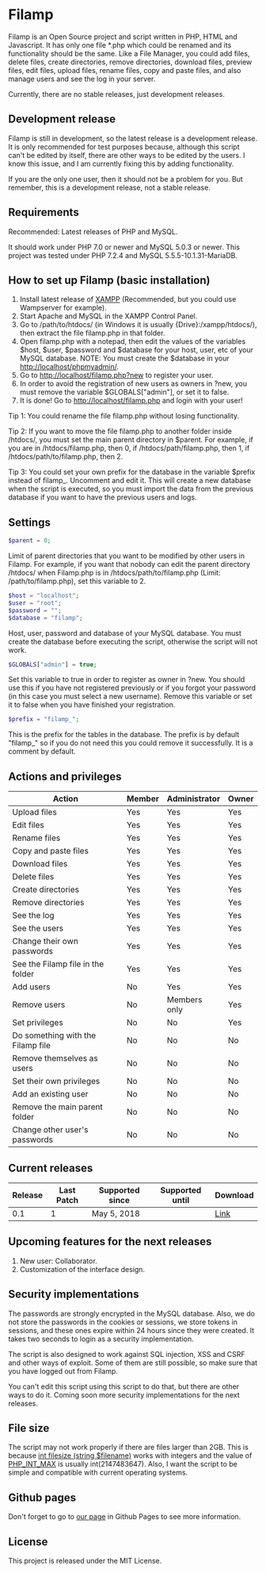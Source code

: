 # Filamp

Filamp is an Open Source project and script written in PHP, HTML and Javascript. It has only one file \*.php which could be renamed and its functionality should be the same. Like a File Manager, you could add files, delete files, create directories, remove directories, download files, preview files, edit files, upload files, rename files, copy and paste files, and also manage users and see the log in your server.

Currently, there are no stable releases, just development releases.

## Development release

Filamp is still in development, so the latest release is a development release. It is only recommended for test purposes because, although this script can't be edited by itself, there are other ways to be edited by the users. I know this issue, and I am currently fixing this by adding functionality.

If you are the only one user, then it should not be a problem for you. But remember, this is a development release, not a stable release.

## Requirements

Recommended: Latest releases of PHP and MySQL.

It should work under PHP 7.0 or newer and MySQL 5.0.3 or newer. This project was tested under PHP 7.2.4 and MySQL 5.5.5-10.1.31-MariaDB.

## How to set up Filamp (basic installation)

1. Install latest release of [XAMPP](https://www.apachefriends.org/download.html) (Recommended, but you could use Wampserver for example).
2. Start Apache and MySQL in the XAMPP Control Panel.
3. Go to /path/to/htdocs/ (in Windows it is usually {Drive}:/xampp/htdocs/), then extract the file filamp.php in that folder.
4. Open filamp.php with a notepad, then edit the values of the variables $host, $user, $password and $database for your host, user, etc of your MySQL database. NOTE: You must create the $database in your [http://localhost/phpmyadmin/](http://localhost/phpmyadmin/).
5. Go to [http://localhost/filamp.php?new](http://localhost/filamp.php?new) to register your user.
6. In order to avoid the registration of new users as owners in ?new, you must remove the variable $GLOBALS["admin"], or set it to false.
7. It is done! Go to [http://localhost/filamp.php](http://localhost/filamp.php) and login with your user!

Tip 1: You could rename the file filamp.php without losing functionality.

Tip 2: If you want to move the file filamp.php to another folder inside /htdocs/, you must set the main parent directory in $parent. For example, if you are in /htdocs/filamp.php, then 0, if /htdocs/path/filamp.php, then 1, if /htdocs/path/to/filamp.php, then 2.

Tip 3: You could set your own prefix for the database in the variable $prefix instead of filamp_. Uncomment and edit it. This will create a new database when the script is executed, so you must import the data from the previous database if you want to have the previous users and logs.

## Settings

```php
$parent = 0;
```
Limit of parent directories that you want to be modified by other users in Filamp. For example, if you want that nobody can edit the parent directory /htdocs/ when Filamp.php is in /htdocs/path/to/filamp.php (Limit: /path/to/filamp.php), set this variable to 2.

```php
$host = "localhost";
$user = "root";
$password = "";
$database = "filamp";
```

Host, user, password and database of your MySQL database. You must create the database before executing the script, otherwise the script will not work.

```php
$GLOBALS["admin"] = true;
```

Set this variable to true in order to register as owner in ?new. You should use this if you have not registered previously or if you forgot your password (in this case you must select a new username). Remove this variable or set it to false when you have finished your registration.

```php
$prefix = "filamp_";
```

This is the prefix for the tables in the database. The prefix is by default "filamp_" so if you do not need this you could remove it successfully. It is a comment by default.

## Actions and privileges

Action|Member|Administrator|Owner
---|---|---|---
Upload files|Yes|Yes|Yes
Edit files|Yes|Yes|Yes
Rename files|Yes|Yes|Yes
Copy and paste files|Yes|Yes|Yes
Download files|Yes|Yes|Yes
Delete files|Yes|Yes|Yes
Create directories|Yes|Yes|Yes
Remove directories|Yes|Yes|Yes
See the log|Yes|Yes|Yes
See the users|Yes|Yes|Yes
Change their own passwords|Yes|Yes|Yes
See the Filamp file in the folder|Yes|Yes|Yes
Add users|No|Yes|Yes
Remove users|No|Members only|Yes
Set privileges|No|No|Yes
Do something with the Filamp file|No|No|No
Remove themselves as users|No|No|No
Set their own privileges|No|No|No
Add an existing user|No|No|No
Remove the main parent folder|No|No|No
Change other user's passwords|No|No|No

## Current releases

Release|Last Patch|Supported since|Supported until|Download
---|---|---|---|---
0.1|1|May 5, 2018||[Link](https://github.com/Edison2ST/Filamp/archive/v0.1.1.zip)

## Upcoming features for the next releases

1. New user: Collaborator.
2. Customization of the interface design.

## Security implementations

The passwords are strongly encrypted in the MySQL database. Also, we do not store the passwords in the cookies or sessions, we store tokens in sessions, and these ones expire within 24 hours since they were created. It takes two seconds to login as a security implementation.

The script is also designed to work against SQL injection, XSS and CSRF and other ways of exploit. Some of them are still possible, so make sure that you have logged out from Filamp.

You can't edit this script using this script to do that, but there are other ways to do it. Coming soon more security implementations for the next releases.

## File size

The script may not work properly if there are files larger than 2GB. This is because [int filesize (string $filename)](http://php.net/manual/en/function.filesize.php) works with integers and the value of [PHP_INT_MAX](http://php.net/manual/en/reserved.constants.php) is usually int(2147483647). Also, I want the script to be simple and compatible with current operating systems.

## Github pages

Don't forget to go to [our page](https://edison2st.github.io/Filamp/) in Github Pages to see more information.

## License

This project is released under the MIT License.
